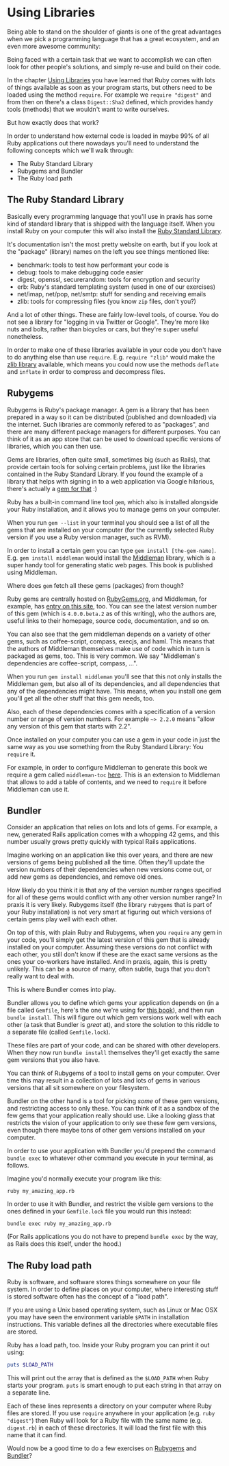 # Using Libraries

Being able to stand on the shoulder of giants is one of the great advantages
when we pick a programming language that has a great ecosystem, and an even
more awesome community:

Being faced with a certain task that we want to accomplish we can often look
for other people's solutions, and simply re-use and build on their code.

In the chapter <a href="/bonus_2/libraries.html">Using Libraries</a> you have
learned that Ruby comes with lots of things available as soon as your program
starts, but others need to be loaded using the method `require`. For example
we `require "digest"` and from then on there's a class `Digest::Sha2` defined,
which provides handy tools (methods) that we wouldn't want to write ourselves.

But how exactly does that work?

In order to understand how external code is loaded in maybe 99% of all Ruby
applications out there nowadays you'll need to understand the following concepts
which we'll walk through:

* The Ruby Standard Library
* Rubygems and Bundler
* The Ruby load path

## The Ruby Standard Library

Basically every programming language that you'll use in praxis has some kind
of standard library that is shipped with the language itself. When you install
Ruby on your computer this will also install the
<a href="http://ruby-doc.org/stdlib-2.2.2/">Ruby Standard Library</a>.

It's documentation isn't the most pretty website on earth, but if you look at
the "package" (library) names on the left you see things mentioned like:

* benchmark: tools to test how performant your code is
* debug: tools to make debugging code easier
* digest, openssl, securerandom: tools for encryption and security
* erb: Ruby's standard templating system (used in one of our exercises)
* net/imap, net/pop, net/smtp: stuff for sending and receiving emails
* zlib: tools for compressing files (you know `zip` files, don't you?)

And a lot of other things. These are fairly low-level tools, of course. You do
not see a library for "logging in via Twitter or Google". They're more like
nuts and bolts, rather than bicycles or cars, but they're super useful
nonetheless.

In order to make one of these libraries available in your code you don't have
to do anything else than use `require`. E.g. `require "zlib"` would make the
<a href="http://ruby-doc.org/stdlib-2.2.2/libdoc/zlib/rdoc/Zlib.html">zlib
library</a> available, which means you could now use the methods `deflate` and
`inflate` in order to compress and decompress files.

## Rubygems

Rubygems is Ruby's package manager. A gem is a library that has been prepared
in a way so it can be distributed (published and downloaded) via the internet.
Such libraries are commonly refered to as "packages", and there are many different
package managers for different purposes. You can think of it as an app store
that can be used to download specific versions of libraries, which you can then
use.

Gems are libraries, often quite small, sometimes big (such as Rails), that
provide certain tools for solving certain problems, just like the libraries
contained in the Ruby Standard Library. If you found the example of a library
that helps with signing in to a web application via Google hilarious, there's
actually a <a href="https://rubygems.org/gems/google-oauth/versions/0.0.2">gem for that</a> :)

Ruby has a built-in command line tool `gem`, which also is installed alongside
your Ruby installation, and it allows you to manage gems on your computer.

When you run `gem --list` in your terminal you should see a list of all the
gems that are installed on your computer (for the currently selected Ruby
version if you use a Ruby version manager, such as RVM).

In order to install a certain gem you can type `gem install [the-gem-name]`.
E.g. `gem install middleman` would install the
<a href="https://middlemanapp.com/">Middleman</a> library, which is a super
handy tool for generating static web pages. This book is published using
Middleman.

Where does `gem` fetch all these gems (packages) from though?

Ruby gems are centrally hosted on <a href="https://rubygems.org">RubyGems.org</a>,
and Middleman, for example, has
<a href="https://rubygems.org/gems/middleman">entry on this site</a>, too.
You can see the latest version number of this gem (which is `4.0.0.beta.2` as
of this writing), who the authors are, useful links to their homepage, source
code, documentation, and so on.

You can also see that the gem middleman depends on a variety of other gems,
such as coffee-script, compass, execjs, and haml. This means that the authors
of Middleman themselves make use of code which in turn is packaged as gems,
too. This is very common. We say "Middleman's dependencies are coffee-script,
compass, ...".

When you run `gem install middleman` you'll see that this not only installs
the Middleman gem, but also all of its dependencies, and all dependencies
that any of the dependencies might have. This means, when you install one
gem you'll get all the other stuff that this gem needs, too.

Also, each of these dependencies comes with a specification of a version number
or range of version numbers. For example `~> 2.2.0` means "allow any version
of this gem that starts with 2.2".

Once installed on your computer you can use a gem in your code in just the same
way as you use something from the Ruby Standard Library: You `require` it.

For example, in order to configure Middleman to generate this book we require
a gem called `middleman-toc`
<a href="https://github.com/rubymonsters/ruby-for-beginners/blob/master/config.rb#L1">here</a>.
This is an extension to Middleman that allows to add a table of contents, and
we need to `require` it before Middleman can use it.

## Bundler

Consider an application that relies on lots and lots of gems. For example,
a new, generated Rails application comes with a whopping 42 gems, and this
number usually grows pretty quickly with typical Rails applications.

Imagine working on an application like this over years, and there are new
versions of gems being published all the time. Often they'll update the version
numbers of their dependencies when new versions come out, or add new gems as
dependencies, and remove old ones.

How likely do you think it is that any of the version number ranges specified
for all of these gems would conflict with any other version number range? In
praxis it is very likely. Rubygems itself (the library `rubygems` that is part
of your Ruby installation) is not very smart at figuring out which versions
of certain gems play well with each other.

On top of this, with plain Ruby and Rubygems, when you `require` any gem in your
code, you'll simply get the latest version of this gem that is already installed
on your computer. Assuming these versions do not conflict with each other, you
still don't know if these are the exact same versions as the ones your
co-workers have installed. And in praxis, again, this is pretty unlikely. This
can be a source of many, often subtle, bugs that you don't really want to deal
with.

This is where Bundler comes into play.

Bundler allows you to define which gems your application depends on (in a file
called `Gemfile`, here's the one we're using for
<a href="https://github.com/rubymonsters/ruby-for-beginners/blob/master/Gemfile">this book</a>),
and then run `bundle install`. This will figure out which
gem versions work well with each other (a task that Bundler is *great* at), and
store the solution to this riddle to a separate file (called `Gemfile.lock`).

These files are part of your code, and can be shared with other developers.
When they now run `bundle install` themselves they'll get exactly the same gem
versions that you also have.

You can think of Rubygems of a tool to install gems on your computer. Over time
this may result in a collection of lots and lots of gems in various versions
that all sit somewhere on your filesystem.

Bundler on the other hand is a tool for picking *some* of these gem versions,
and restricting access to only these. You can think of it as a sandbox of the
few gems that your application really should use. Like a looking glass that
restricts the vision of your application to only see these few gem versions,
even though there maybe tons of other gem versions installed on your computer.

In order to use your application with Bundler you'd prepend the command `bundle
exec` to whatever other command you execute in your terminal, as follows.

Imagine you'd normally execute your program like this:

```
ruby my_amazing_app.rb
```

In order to use it with Bundler, and restrict the visible gem versions to the
ones defined in your `Gemfile.lock` file you would run this instead:

```
bundle exec ruby my_amazing_app.rb
```

(For Rails applications you do not have to prepend `bundle exec` by the way, as
Rails does this itself, under the hood.)

## The Ruby load path

Ruby is software, and software stores things somewhere on your file system.
In order to define places on your computer, where interesting stuff is stored
software often has the concept of a "load path".

If you are using a Unix based operating system, such as Linux or Mac OSX you
may have seen the environment variable `$PATH` in installation instructions.
This variable defines all the directories where executable files are stored.

Ruby has a load path, too. Inside your Ruby program you can print it out using:

```ruby
puts $LOAD_PATH
```

This will print out the array that is defined as the `$LOAD_PATH` when Ruby
starts your program. `puts` is smart enough to put each string in that array
on a separate line.

Each of these lines represents a directory on your computer where Ruby files
are stored. If you use `require` anywhere in your application (e.g. `ruby
"digest"`) then Ruby will look for a Ruby file with the same name (e.g.
`digest.rb`) in each of these directories. It will load the first file with
this name that it can find.

Would now be a good time to do a few exercises on
<a href="/exercises/rubygems.html">Rubygems</a> and
<a href="/exercises/bundler.html">Bundler</a>?

